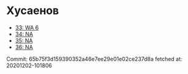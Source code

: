 # Хусаенов
- [33: WA 6](33.md)
- [34: NA](34.md)
- [35: NA](35.md)
- [36: NA](36.md)

Commit: 65b75f3d159390352a46e7ee29e01e02ce237d8a
 fetched at: 20201202-101806
